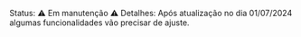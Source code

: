 Status: ⚠ Em manutenção ⚠
Detalhes: Após atualização no dia 01/07/2024 algumas funcionalidades vão precisar de ajuste.  

